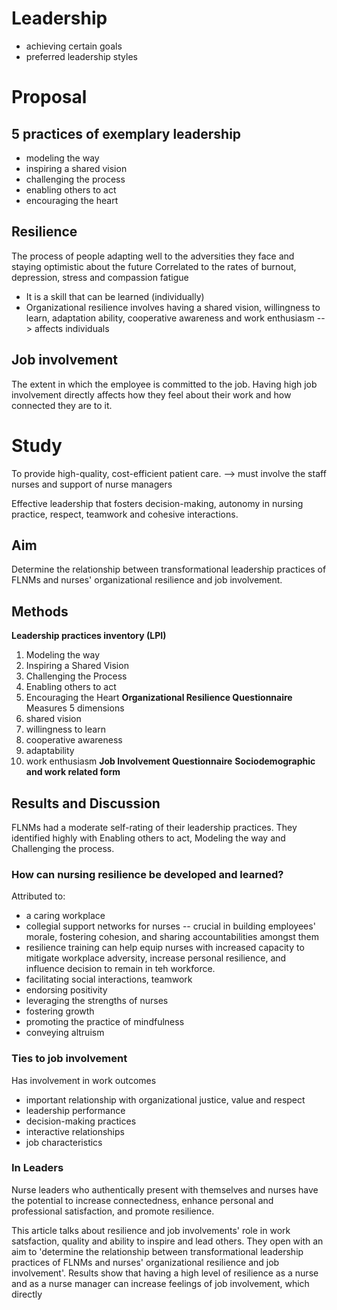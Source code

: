 # Leadership
- achieving certain goals
- preferred leadership styles

# Proposal
## 5 practices of exemplary leadership
- modeling the way
- inspiring a shared vision
- challenging the process
- enabling others to act
- encouraging the heart
## Resilience 
The process of people adapting well to the adversities they face and staying optimistic about the future
Correlated to the rates of burnout, depression, stress and compassion fatigue
- It is a skill that can be learned (individually)
- Organizational resilience involves having a shared vision, willingness to learn, adaptation ability, cooperative awareness and work enthusiasm --> affects individuals
## Job involvement
The extent in which the employee is committed to the job.
Having high job involvement directly affects how they feel about their work and how connected they are to it. 

# Study
To provide high-quality, cost-efficient patient care. 
--> must involve the staff nurses and support of nurse managers

Effective leadership that fosters decision-making, autonomy in nursing practice, respect, teamwork and cohesive interactions. 
## Aim
Determine the relationship between transformational leadership practices of FLNMs and nurses' organizational resilience and job involvement. 
## Methods
**Leadership practices inventory (LPI)**
1. Modeling the way
2. Inspiring a Shared Vision
3. Challenging the Process
4. Enabling others to act
5. Encouraging the Heart
**Organizational Resilience Questionnaire**
Measures 5 dimensions
1. shared vision
2. willingness to learn
3. cooperative awareness
4. adaptability
5. work enthusiasm
**Job Involvement Questionnaire**
**Sociodemographic and work related form**
## Results and Discussion
FLNMs had a moderate self-rating of their leadership practices. They identified highly with Enabling others to act, Modeling the way and Challenging the process. 
### How can nursing resilience be developed and learned? 
Attributed to:
- a caring workplace
- collegial support networks for nurses -- crucial in building employees' morale, fostering cohesion, and sharing accountabilities amongst them
- resilience training can help equip nurses with increased capacity to mitigate workplace adversity, increase personal resilience, and influence decision to remain in teh workforce. 
- facilitating social interactions, teamwork
- endorsing positivity
- leveraging the strengths of nurses
- fostering growth
- promoting the practice of mindfulness 
- conveying altruism
### Ties to job involvement 
Has involvement in work outcomes
- important relationship with organizational justice, value and respect
- leadership performance
- decision-making practices
- interactive relationships 
- job characteristics
### In Leaders
Nurse leaders who authentically present with themselves and nurses have the potential to increase connectedness, enhance personal and professional satisfaction, and promote resilience. 

This article talks about resilience and job involvements' role in work satsfaction, quality and ability to inspire and lead others. They open with an aim to 'determine the relationship between transformational leadership practices of FLNMs and nurses' organizational resilience and job involvement'. Results show that having a high level of resilience as a nurse and as a nurse manager can increase feelings of job involvement, which directly 